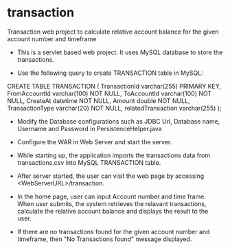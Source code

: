 # transaction
Transaction web project to calculate relative account balance for the given account number and timeframe

- This is a servlet based web project. It uses MySQL database to store the transactions.

- Use the following query to create TRANSACTION table in MySQL:

CREATE TABLE TRANSACTION (
TransactionId varchar(255) PRIMARY KEY,
FromAccountId varchar(100) NOT NULL,
ToAccountId varchar(100) NOT NULL,
CreateAt datetime NOT NULL,
Amount double NOT NULL,
TransactionType varchar(20) NOT NULL,
relatedTransaction varchar(255)
);

- Modify the Database configurations such as JDBC Url, Database name, Username and Password in PersistenceHelper.java

- Configure the WAR in Web Server and start the server.

- While starting up, the application imports the transactions data from transactions.csv into MySQL TRANSACTION table.

- After server started, the user can visit the web page by accessing \<WebServerURL\>/transaction.

- In the home page, user can input Account number and time frame. When user submits, the system retrieves the relavant transactions, calculate the relative account balance and displays the result to the user.

- If there are no transactions found for the given account number and timeframe, then "No Transactions found" message displayed.
